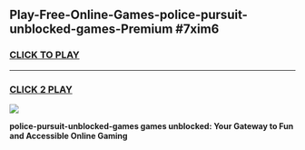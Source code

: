 
## Play-Free-Online-Games-police-pursuit-unblocked-games-Premium #7xim6
<h3>
<a href="https://premium.freeplayer.one?title=police-pursuit-unblocked-games&ref=8M">CLICK TO PLAY</a></h3>
<hr>

<h3>
<a href="https://premium.freeplayer.one?title=police-pursuit-unblocked-games&ref=8M">CLICK 2 PLAY</a>
  
</h3>

<a href="https://premium.freeplayer.one?title=police-pursuit-unblocked-games&ref=8M"><img src="https://clearcache.store/games.png"></a>


**police-pursuit-unblocked-games games unblocked: Your Gateway to Fun and Accessible Online Gaming**
